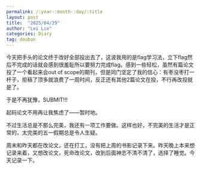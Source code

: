 ```yaml
---
permalink: /:year-:month-:day/:title
layout: post
title:  "2025/04/29"
author: "Lei Lie"
categories: Diary
tag: douban
---
```


今天把手头的论文终于改好全部投出去了，这波我用的是flag学习法，立下flag然后不完成的话就会感到很羞耻所以要努力完成flag。感到一些轻松，虽然有篇论文投了一个看起来会out of scope的期刊，但是同门坚定了我的信心：有枣没枣打一杆子，拒稿了顶多就浪费了一周时间，反正还有其他2篇论文在投，不行再改投就是了。

于是不再犹豫，SUBMIT!!!

起码论文不用再让我焦虑了——暂时地。

不过生活总是不那么完美，我还有一项工作要做。这样也好，不完美的生活才是正常的，太完美的五一假期总是令人生疑。

周末和昨天都在改论文，还在打工，没有把上周的书影记录下来。昨天晚上本来想记录来着，又想改论文，死命改论文，改到后面神志不清不清了，选择了睡觉。今天记录一下。